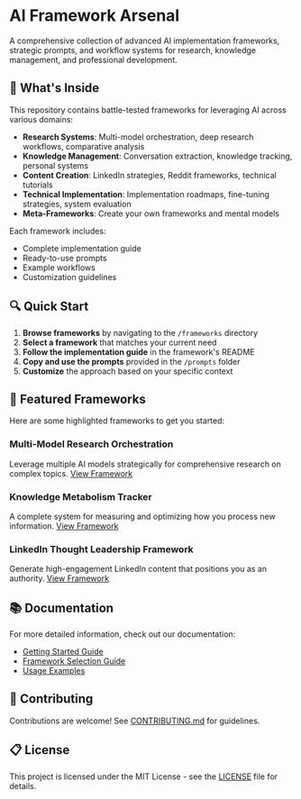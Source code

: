 # AI Framework Arsenal

A comprehensive collection of advanced AI implementation frameworks, strategic prompts, and workflow systems for research, knowledge management, and professional development.

## 🚀 What's Inside

This repository contains battle-tested frameworks for leveraging AI across various domains:

- **Research Systems**: Multi-model orchestration, deep research workflows, comparative analysis
- **Knowledge Management**: Conversation extraction, knowledge tracking, personal systems
- **Content Creation**: LinkedIn strategies, Reddit frameworks, technical tutorials
- **Technical Implementation**: Implementation roadmaps, fine-tuning strategies, system evaluation
- **Meta-Frameworks**: Create your own frameworks and mental models

Each framework includes:
- Complete implementation guide
- Ready-to-use prompts
- Example workflows
- Customization guidelines

## 🔍 Quick Start

1. **Browse frameworks** by navigating to the `/frameworks` directory
2. **Select a framework** that matches your current need
3. **Follow the implementation guide** in the framework's README
4. **Copy and use the prompts** provided in the `/prompts` folder
5. **Customize** the approach based on your specific context

## 🌟 Featured Frameworks

Here are some highlighted frameworks to get you started:

### Multi-Model Research Orchestration
Leverage multiple AI models strategically for comprehensive research on complex topics.
[View Framework](/frameworks/research-systems/multi-model-orchestration)

### Knowledge Metabolism Tracker
A complete system for measuring and optimizing how you process new information.
[View Framework](/frameworks/knowledge-management/knowledge-metabolism-tracker)

### LinkedIn Thought Leadership Framework
Generate high-engagement LinkedIn content that positions you as an authority.
[View Framework](/frameworks/content-creation/linkedin-thought-leadership)

## 📚 Documentation

For more detailed information, check out our documentation:

- [Getting Started Guide](/docs/getting-started.md)
- [Framework Selection Guide](/docs/framework-selection-guide.md)
- [Usage Examples](/docs/examples/)

## 🤝 Contributing

Contributions are welcome! See [CONTRIBUTING.md](/CONTRIBUTING.md) for guidelines.

## 📋 License

This project is licensed under the MIT License - see the [LICENSE](/LICENSE) file for details.
